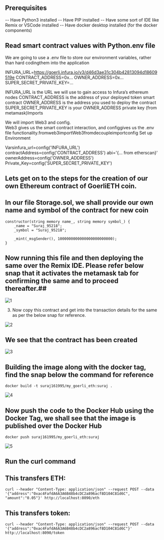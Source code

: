 ## Prerequisites ##

-- Have Python3 installed
-- Have PIP installed
-- Have some sort of IDE like Remix or VSCode installed
-- Have docker desktop installed (for the docker components)



## Read smart contract values with Python.env file ##
We are going to use a .env file to store our environment variables, rather than hard codingthem into the application

INFURA_URL=https://goerli.infura.io/v3/d46d3ae31c304b42813094d18609519e
CONTRACT_ADDRESS=0x...
OWNER_ADDRESS=0x...
SUPER_SECRET_PRIVATE_KEY=...

INFURA_URL is the URL we will use to gain access to Infura’s ethereum nodes
CONTRACT_ADDRESS is the address of your deployed token smart contract
OWNER_ADDRESS is the address you used to deploy the contract
SUPER_SECRET_PRIVATE_KEY is your OWNER_ADDRESS private key (from metamask)Imports

We will import Web3 and config.  
Web3 gives us the smart contract interaction, and configgives us the .env file functionality.fromweb3importWeb3fromdecoupleimportconfig
Set up Environment 

Varsinfura_url=config('INFURA_URL')
contractAddress=config('CONTRACT_ADDRESS')
abi='{... from etherscan}'
ownerAddress=config('OWNER_ADDRESS')
Private_Key=config('SUPER_SECRET_PRIVATE_KEY')



## Lets get on to the steps for the creation of our own Ethereum contract of GoerliETH coin.

## In our file Storage.sol, we shall provide our own name and symbol of the contract for new coin ##

	constructor(string memory name_, string memory symbol_) {
        _name = "Suraj_95218";
        _symbol = "Suraj_95218";

        _mint(_msgSender(), 1000000000000000000000000);
    }
	
## Now running this file and then deploying the same over the Remix IDE. Please refer below snap that it activates the metamask tab for confirming the same and to proceed thereafter.##

![1](https://user-images.githubusercontent.com/52279327/207640957-dffa144a-ba9b-438a-b37c-8602a449a32f.png)


3. Now copy this contract and get into the transaction details for the same as per the below snap for reference.

![2](https://user-images.githubusercontent.com/52279327/207641023-1690633e-983f-4aac-a46b-710b36f78dfb.png)

## We see that the contract has been created ##

![3](https://user-images.githubusercontent.com/52279327/207641073-72a0fa9d-2065-4292-abb4-7fd0ac84979a.png)



## Building the image along with the docker tag, find the snap below the command for reference ##

```docker build -t suraj161995/my_goerli_eth:suraj .```

![4](https://user-images.githubusercontent.com/52279327/207642378-ade4884f-cfba-42f8-a549-4559ec075ab9.png)

	
## Now push the code to the Docker Hub using the Docker Tag, we shall see that the image is published over the Docker Hub ##

```docker push suraj161995/my_goerli_eth:suraj```


![5](https://user-images.githubusercontent.com/52279327/207642401-99330978-4dfc-4780-96c4-c99711e8cfdc.png)




## Run the curl command ##

## This transfers ETH: ##

```curl --header "Content-Type: application/json" --request POST --data '{"address":"0xac4FafdA6A3A6B48b4cDC2a896acf8D104C81d6C", "amount":"0.05"}' http://localhost:8090/eth```

## This transfers token: ##

```curl --header "Content-Type: application/json" --request POST --data '{"address":"0xac4FafdA6A3A6B48b4cDC2a896acf8D104C81d6C"}' http://localhost:8090/token```

